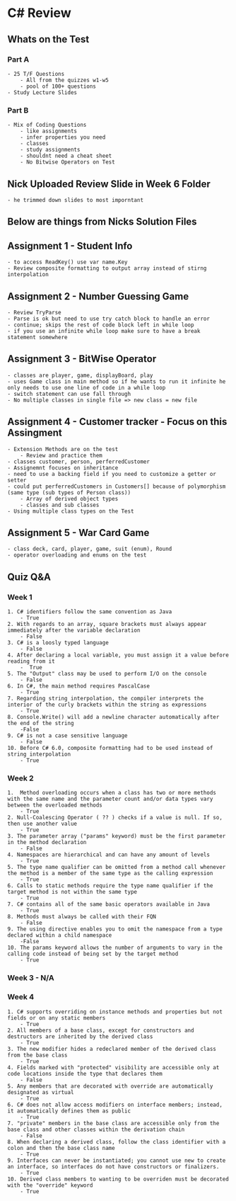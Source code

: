# C# Review 

##  Whats on the Test 
### Part A
    - 25 T/F Questions 
        - All from the quizzes w1-w5 
        - pool of 100+ questions 
    - Study Lecture Slides
### Part B 
    - Mix of Coding Questions 
        - like assignments 
        - infer properties you need 
        - classes 
        - study assignments 
        - shouldnt need a cheat sheet 
        - No Bitwise Operators on Test

## Nick Uploaded Review Slide in Week 6 Folder 
    - he trimmed down slides to most imporntant 

## Below are things from Nicks Solution Files 

## Assignment 1 - Student Info
    - to access ReadKey() use var name.Key 
    - Review composite formatting to output array instead of stirng interpolation 

## Assignment 2 - Number Guessing Game
    - Review TryParse
    - Parse is ok but need to use try catch block to handle an error 
    - continue; skips the rest of code block left in while loop 
    - if you use an infinite while loop make sure to have a break statement somewhere 

## Assignment 3 - BitWise Operator 
    - classes are player, game, displayBoard, play
    - uses Game class in main method so if he wants to run it infinite he only needs to use one line of code in a while loop 
    - switch statement can use fall through 
    - No multiple classes in single file => new class = new file 

## Assignment 4 - Customer tracker  - Focus on this Assingment
    - Extension Methods are on the test
        - Review and practice them
    - classes customer, person, perferredCustomer 
    - Assignemnt focuses on inheritance 
    - need to use a backing field if you need to customize a getter or setter 
    - could put perferredCustomers in Customers[] because of polymorphism (same type (sub types of Person class)) 
        - Array of derived object types 
        - classes and sub classes 
    - Using multiple class types on the Test 

## Assignment 5 - War Card Game 
 
    - class deck, card, player, game, suit (enum), Round 
    - operator overloading and enums on the test


## Quiz Q&A
### Week 1
    1. C# identifiers follow the same convention as Java 
        - True 
    2. With regards to an array, square brackets must always appear immediately after the variable declaration
        - False 
    3. C# is a loosly typed language
        - False 
    4. After declaring a local variable, you must assign it a value before reading from it
        -  True 
    5. The "Output" class may be used to perform I/O on the console
        - False 
    6. In C#, the main method requires PascalCase
        - True 
    7. Regarding string interpolation, the compiler interprets the interior of the curly brackets within the string as expressions
        - True
    8. Console.Write() will add a newline character automatically after the end of the string
        -False 
    9. C# is not a case sensitive language
        - False 
    10. Before C# 6.0, composite formatting had to be used instead of string interpolation
        - True
### Week 2 
    1. 	Method overloading occurs when a class has two or more methods with the same name and the parameter count and/or data types vary between the overloaded methods
        - True 
    2. Null-Coalescing Operator ( ?? ) checks if a value is null. If so, then use another value
        - True 
    3. The parameter array ("params" keyword) must be the first parameter in the method declaration
        - False 
    4. Namespaces are hierarchical and can have any amount of levels
        - True 
    5. The type name qualifier can be omitted from a method call whenever the method is a member of the same type as the calling expression
        - True 
    6. Calls to static methods require the type name qualifier if the target method is not within the same type
        - True 
    7. C# contains all of the same basic operators available in Java
        - True
    8. Methods must always be called with their FQN
        - False
    9. The using directive enables you to omit the namespace from a type declared within a child namespace
        -False
    10. The params keyword allows the number of arguments to vary in the calling code instead of being set by the target method
        - True
### Week 3 - N/A
### Week 4
    1. C# supports overriding on instance methods and properties but not fields or on any static members
        - True 
    2. All members of a base class, except for constructors and destructors are inherited by the derived class
        - True 
    3. The new modifier hides a redeclared member of the derived class from the base class
        - True 
    4. Fields marked with "protected" visibility are accessible only at code locations inside the type that declares them
        - False 
    5. Any members that are decorated with override are automatically designated as virtual
        - True 
    6. C# does not allow access modifiers on interface members; instead, it automatically defines them as public
        - True 
    7. "private" members in the base class are accessible only from the base class and other classes within the derivation chain
        - False 
    8. When declaring a derived class, follow the class identifier with a colon and then the base class name
        - True 
    9. Interfaces can never be instantiated; you cannot use new to create an interface, so interfaces do not have constructors or finalizers.   
        - True 
    10. Derived class members to wanting to be overriden must be decorated with the "override" keyword
        - True
